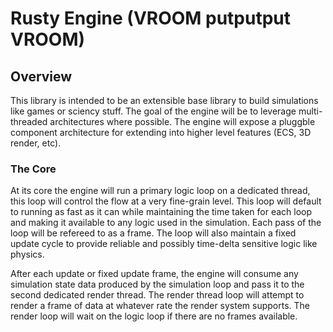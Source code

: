 # Rusty Engine (VROOM putputput VROOM)

## Overview
This library is intended to be an extensible base library to build simulations like games or sciency stuff. The goal of the engine will be 
to leverage multi-threaded architectures where possible. The engine will expose a pluggble component architecture for extending into higher 
level features (ECS, 3D render, etc).

### The Core
At its core the engine will run a primary logic loop on a dedicated thread, this loop will control the flow at a very fine-grain level. 
This loop will default to running as fast as it can while maintaining the time taken for each loop and making it available to any logic 
used in the simulation. Each pass of the loop will be refereed to as a frame. The loop will also maintain a fixed update cycle to provide 
reliable and possibly time-delta sensitive logic like physics.

After each update or fixed update frame, the engine will consume any simulation state data produced by the simulation loop and pass it to the
second dedicated render thread. The render thread loop will attempt to render a frame of data at whatever rate the render system supports. The render loop 
will wait on the logic loop if there are no frames available.


